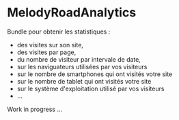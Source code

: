 MelodyRoadAnalytics
===================

Bundle pour obtenir les statistiques :
  - des visites sur son site, 
  - des visites par page, 
  - du nombre de visiteur par intervale de date, 
  - sur les naviguateurs utilisées par vos visiteurs
  - sur le nombre de smartphones qui ont visités votre site
  - sur le nombre de tablet qui ont visités votre site
  - sur le système d'exploitation utilisé par vos visiteurs
  - ... 

Work in progress ...